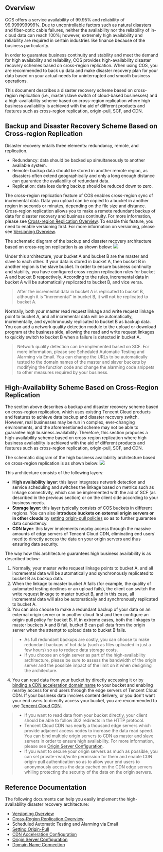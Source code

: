## Overview

COS offers a service availability of 99.95% and reliability of 99.999999999%. Due to uncontrollable factors such as natural disasters and fiber-optic cable failures, neither the availability nor the reliability of in-cloud data can reach 100%; however, extremely high availability and reliability are required in certain industries like finance because of the business particularity.

In order to guarantee business continuity and stability and meet the demand for high availability and reliability, COS provides high-availability disaster recovery schemes based on cross-region replication. When using COS, you are recommended to back up data and make disaster recovery plan for your data based on your actual needs for uninterrupted and smooth business operations.

This document describes a disaster recovery scheme based on cross-region replication (i.e., master/slave switch of cloud-based businesses) and a high-availability scheme based on cross-region replication where high business availability is achieved with the aid of different products and features such as cross-region replication, origin-pull, SCF, and CDN.

## Backup and Disaster Recovery Scheme Based on Cross-region Replication

Disaster recovery entails three elements: redundancy, remote, and replication.
- Redundancy: data should be backed up simultaneously to another available system.
- Remote: backup data should be stored in another remote region, as disasters often extend geographically and only a long enough distance can guarantee the availability of redundant data.
- Replication: data loss during backup should be reduced down to zero.

The cross-region replication feature of COS enables cross-region sync of incremental data. Data you upload can be copied to a bucket in another region in seconds or minutes, depending on the file size and distance. Cross-region replication allows you to make a remote redundant backup of data for disaster recovery and business continuity. For more information, please see [Cross-region Replication Overview](https://intl.cloud.tencent.com/document/product/436/19237). To enable this feature, you need to enable versioning first. For more information on versioning, please see [Versioning Overview](https://intl.cloud.tencent.com/document/product/436/19883).

The schematic diagram of the backup and disaster recovery architecture based on cross-region replication is as shown below:
![](https://main.qcloudimg.com/raw/fba213608e66f1e8b8426692eb709f33.png)

Under this architecture, your bucket A and bucket B are the master and slave to each other. If your data is stored in bucket A, then bucket B in another region is the slave bucket. In order to ensure business continuity and stability, you have configured cross-region replication rules for bucket A and bucket B respectively. According to the rules, incremental data in bucket A will be automatically replicated to bucket B, and vice versa.

>After the incremental data in bucket A is replicated to bucket B, although it is "incremental" in bucket B, it will not be replicated to bucket A.

Normally, both your master read request linkage and write request linkage point to bucket A, and all incremental data will be automatically, incrementally, and synchronously replicated to bucket B as backup data. You can add a network quality detection module to the upload or download program at the business side, allowing the read and write request linkages to quickly switch to bucket B when a failure is detected in bucket A.

>Network quality detection can be implemented based on SCF. For more information, please see Scheduled Automatic Testing and Alarming via Email. You can change the URLs to be automatically tested to the domain names of the master and slaver buckets by modifying the function code and change the alarming code snippets to other measures required by your business.

## High-Availability Scheme Based on Cross-Region Replication

The section above describes a backup and disaster recovery scheme based on cross-region replication, which uses existing Tencent Cloud products and features to achieve data backup and disaster recovery switch. However, real businesses may be run in complex, ever-changing environments, and the aforementioned scheme may not be able to guarantee high business availability. Therefore, this section proposes a high-availability scheme based on cross-region replication where high business availability is achieved with the aid of different products and features such as cross-region replication, origin-pull, SCF, and CDN.

The schematic diagram of the high business availability architecture based on cross-region replication is as shown below:
![](https://main.qcloudimg.com/raw/e56c3707f14b2e30c216e22c4c68eda0.png)

This architecture consists of the following layers:

- **High availability layer**: this layer integrates network detection and service scheduling and switches the linkage based on metrics such as linkage connectivity, which can be implemented with the aid of SCF (as described in the previous section) or on the client side according to your business needs.
- **Storage layer**: this layer typically consists of COS buckets in different regions. You can also **introduce buckets on external origin servers or in other clouds** by [setting origin-pull policies](https://intl.cloud.tencent.com/document/product/436/31508) so as to further guarantee data consistency.
- **CDN layer**: this layer implements nearby access through the massive amounts of edge servers of Tencent Cloud CDN, eliminating end users' need to directly access the data on your origin servers and thus ensuring data security.

The way how this architecture guarantees high business availability is as described below:

1. Normally, your master write request linkage points to bucket A, and all incremental data will be automatically and synchronously replicated to bucket B as backup data.
2. When the linkage to master bucket A fails (for example, the quality of automated testing declines or an upload fails), the client can switch the write request linkage to master bucket B, and in this case, all incremental data will also be automatically and synchronously replicated to bucket A.
3. You can also choose to make a redundant backup of your data on an external origin server or in another cloud first and then configure an origin-pull policy for bucket B. If, in extreme cases, both the linkages to master buckets A and B fail, bucket B can pull data from the origin server when the attempt to upload data to bucket B fails.

>
> - As full redundant backups are costly, you can choose to make redundant backups of hot data (such as files uploaded in just a few hours) so as to reduce data storage costs.
>- If you choose an origin server as part of the high-availability architecture, please be sure to assess the bandwidth of the origin server and the possible impact of the limit on it when designing the architecture.

4. You can read data from your bucket by directly accessing it or by [binding a CDN acceleration domain name](https://intl.cloud.tencent.com/document/product/436/18670) to your bucket and enabling nearby access for end users through the edge servers of Tencent Cloud CDN. If your business data involves content delivery, or you don't want your end users to directly access your bucket, you are recommended to use [Tencent Cloud CDN](https://intl.cloud.tencent.com/document/product/228).

>
> - If you want to read data from your bucket directly, your client should be able to follow 302 redirects in the HTTP protocol.
> - Tencent Cloud CDN has nearly a thousand edge servers which provide adjacent access nodes to increase the data read speed. You can bind multiple origin servers to CDN as master and slave servers in order to ensure high availability. For more information, please see [Origin Server Configuration](https://intl.cloud.tencent.com/document/product/228/6289).
> - If you want to secure your origin servers as much as possible, you can set private-read/write permission for them and enable CDN origin-pull authentication so as to allow your end users to anonymously access the data cached on the CDN edge servers whiling protecting the security of the data on the origin servers.

## Reference Documentation

The following documents can help you easily implement the high-availability disaster recovery architecture:

- [Versioning Overview](https://intl.cloud.tencent.com/document/product/436/19883)
- [Cross-Region Replication Overview](https://intl.cloud.tencent.com/document/product/436/19237)
- Scheduled Automatic Testing and Alarming via Email
- [Setting Origin-Pull](https://intl.cloud.tencent.com/document/product/436/31508)
- [CDN Acceleration Configuration](https://intl.cloud.tencent.com/document/product/436/18670)
- [Origin Server Configuration](https://intl.cloud.tencent.com/document/product/228/6289)
- [Domain Name Connection](https://intl.cloud.tencent.com/document/product/228/5734)
